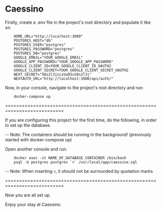 # Caessino

Firstly, create a .env file in the project's root directory and populate it like so:

        HOME_URL="http://localhost:3000"  
        POSTGRES_HOST="db"  
        POSTGRES_USER="postgres"  
        POSTGRES_PASSWORD="postgres"  
        POSTGRES_DB="postgres"  
        GOOGLE_EMAIL="YOUR_GOOGLE_EMAIL"  
        GOOGLE_APP_PASSWORD="YOUR_GOOGLE_APP_PASSWORD"  
        GOOGLE_CLIENT_ID=YOUR_GOOGLE_CLIENT_ID_OAUTH2  
        GOOGLE_CLIENT_SECRET=YOUR_GOOGLE_CLIENT_SECRET_OAUTH2  
        NEXT_SECRET="S0s2l3jzcxVw93sS0s2l3j"  
        NEXTAUTH_URL="http://localhost:3000/api/auth/"  


Now, in your console, navigate to the project's root directory and run:

        docker-compose up


===========================================================================

If you are configuring this project for the first time, do the following, in order to set up the database.

-- Note: The containers should be running in the background! (previously started with docker-compose up)

Open another console and run:

        docker exec -it NAME_OF_DATABASE_CONTAINER /bin/bash  
        psql -U postgres postgres `<` /usr/local/app/caessino.sql  

-- Note: When inserting `<`, it should not be surrounded by quotation marks

===========================================================================

Now you are all set up.

Enjoy your stay at Caessino.
